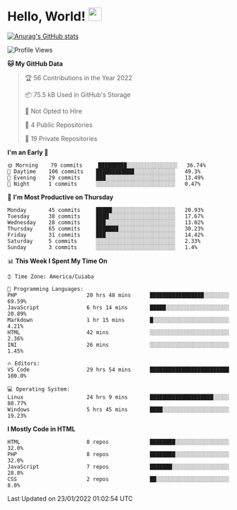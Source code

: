 
# Hello, World! <img src="https://raw.githubusercontent.com/MartinHeinz/MartinHeinz/master/wave.gif" width="30px">

[![Anurag's GitHub stats](https://github-readme-stats.vercel.app/api?username=ilismarque&count_private=true&show_icons=true&theme=dracula)](https://github.com/anuraghazra/github-readme-stats)

<!--START_SECTION:waka-->
![Profile Views](http://img.shields.io/badge/Profile%20Views-75-blue)

**🐱 My GitHub Data** 

> 🏆 56 Contributions in the Year 2022
 > 
> 📦 75.5 kB Used in GitHub's Storage 
 > 
> 🚫 Not Opted to Hire
 > 
> 📜 4 Public Repositories 
 > 
> 🔑 19 Private Repositories  
 > 
**I'm an Early 🐤** 

```text
🌞 Morning    79 commits     █████████░░░░░░░░░░░░░░░░   36.74% 
🌆 Daytime    106 commits    ████████████░░░░░░░░░░░░░   49.3% 
🌃 Evening    29 commits     ███░░░░░░░░░░░░░░░░░░░░░░   13.49% 
🌙 Night      1 commits      ░░░░░░░░░░░░░░░░░░░░░░░░░   0.47%

```
📅 **I'm Most Productive on Thursday** 

```text
Monday       45 commits     █████░░░░░░░░░░░░░░░░░░░░   20.93% 
Tuesday      38 commits     ████░░░░░░░░░░░░░░░░░░░░░   17.67% 
Wednesday    28 commits     ███░░░░░░░░░░░░░░░░░░░░░░   13.02% 
Thursday     65 commits     ███████░░░░░░░░░░░░░░░░░░   30.23% 
Friday       31 commits     ███░░░░░░░░░░░░░░░░░░░░░░   14.42% 
Saturday     5 commits      ░░░░░░░░░░░░░░░░░░░░░░░░░   2.33% 
Sunday       3 commits      ░░░░░░░░░░░░░░░░░░░░░░░░░   1.4%

```


📊 **This Week I Spent My Time On** 

```text
⌚︎ Time Zone: America/Cuiaba

💬 Programming Languages: 
PHP                      20 hrs 48 mins      █████████████████░░░░░░░░   69.59% 
JavaScript               6 hrs 14 mins       █████░░░░░░░░░░░░░░░░░░░░   20.89% 
Markdown                 1 hr 15 mins        █░░░░░░░░░░░░░░░░░░░░░░░░   4.21% 
HTML                     42 mins             ░░░░░░░░░░░░░░░░░░░░░░░░░   2.36% 
INI                      26 mins             ░░░░░░░░░░░░░░░░░░░░░░░░░   1.45%

🔥 Editors: 
VS Code                  29 hrs 54 mins      █████████████████████████   100.0%

💻 Operating System: 
Linux                    24 hrs 9 mins       ████████████████████░░░░░   80.77% 
Windows                  5 hrs 45 mins       ████░░░░░░░░░░░░░░░░░░░░░   19.23%

```

**I Mostly Code in HTML** 

```text
HTML                     8 repos             ████████░░░░░░░░░░░░░░░░░   32.0% 
PHP                      8 repos             ████████░░░░░░░░░░░░░░░░░   32.0% 
JavaScript               7 repos             ███████░░░░░░░░░░░░░░░░░░   28.0% 
CSS                      2 repos             ██░░░░░░░░░░░░░░░░░░░░░░░   8.0%

```



 Last Updated on 23/01/2022 01:02:54 UTC
<!--END_SECTION:waka-->

<!--
**ilismarque/ilismarque** is a ✨ _special_ ✨ repository because its `README.md` (this file) appears on your GitHub profile.

Here are some ideas to get you started:

- 🔭 I’m currently working on ...
- 🌱 I’m currently learning ...
- 👯 I’m looking to collaborate on ...
- 🤔 I’m looking for help with ...
- 💬 Ask me about ...
- 📫 How to reach me: ...
- 😄 Pronouns: ...
- ⚡ Fun fact: ...
-->
